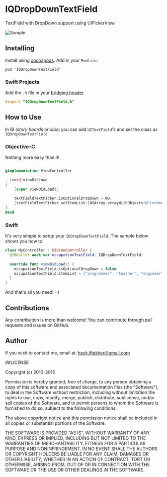IQDropDownTextField
===================

TextField with DropDown support using UIPickerView

![Sample](http://i.imgur.com/KeuZ8Sx.png)

## Installing

Install using [cocoapods](http://cocoapods.org). Add in your `Podfile`:

```
pod 'IQDropDownTextField'
```

### Swift Projects

Add the `.h` file in your [bridging header](https://developer.apple.com/library/ios/documentation/Swift/Conceptual/BuildingCocoaApps/MixandMatch.html) 

```objective-c
#import "IQDropDownTextField.h"
```

## How to Use

In IB (_story boards or xibs_) you can add `UITextField`'s and set the class as `IQDropDownTextField`

### Objective-C

Nothing more easy than it!

```objective-c

@implementation ViewController

- (void)viewDidLoad
{
    [super viewDidLoad];
    
    textFieldTextPicker.isOptionalDropDown = NO;
    [textFieldTextPicker setItemList:[NSArray arrayWithObjects:@"London",@"Johannesburg",@"Moscow",@"Mumbai",@"Tokyo",@"Sydney", nil]];
}
@end

```

### Swift

It's very simple to setup your `IQDropDownTextField`. The sample below shows you how to:

```swift
class MyController : UIViewController {
  @IBOutlet weak var occupationTextField: IQDropDownTextField!
  
  override func viewDidLoad() {
    occupationTextField.isOptionalDropDown = false
    occupationTextField.itemList = ["programmer", "teacher", "engineer"]
  }
}
```

And that's all you need! =)

## Contributions

Any contribution is more than welcome! You can contribute through pull requests and issues on GitHub.

## Author

If you wish to contact me, email at: hack.iftekhar@gmail.com

##LICENSE

Copyright (c) 2010-2015

Permission is hereby granted, free of charge, to any person obtaining a copy
of this software and associated documentation files (the "Software"), to deal
in the Software without restriction, including without limitation the rights
to use, copy, modify, merge, publish, distribute, sublicense, and/or sell
copies of the Software, and to permit persons to whom the Software is
furnished to do so, subject to the following conditions:

The above copyright notice and this permission notice shall be included in
all copies or substantial portions of the Software.

THE SOFTWARE IS PROVIDED "AS IS", WITHOUT WARRANTY OF ANY KIND, EXPRESS OR
IMPLIED, INCLUDING BUT NOT LIMITED TO THE WARRANTIES OF MERCHANTABILITY,
FITNESS FOR A PARTICULAR PURPOSE AND NONINFRINGEMENT. IN NO EVENT SHALL THE
AUTHORS OR COPYRIGHT HOLDERS BE LIABLE FOR ANY CLAIM, DAMAGES OR OTHER
LIABILITY, WHETHER IN AN ACTION OF CONTRACT, TORT OR OTHERWISE, ARISING FROM,
OUT OF OR IN CONNECTION WITH THE SOFTWARE OR THE USE OR OTHER DEALINGS IN
THE SOFTWARE.
